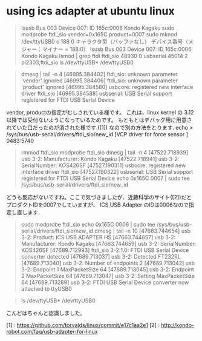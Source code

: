 
# using ics adapter at ubuntu linux

> lsusb
Bus 003 Device 007: ID 165c:0006 Kondo Kagaku
> sudo modprobe ftdi_sio vendor=0x165C product=0007
> sudo mknod /dev/ttyUSB0 c 188 0
キャラクタ型（バッファなし）
デバイス番号（メジャー：マイナー = 188:0）
> lsusb
Bus 003 Device 007: ID 165c:0006 Kondo Kagaku
> lsmod | grep ftdi
ftdi_sio               48930  0 
usbserial              45014  2 pl2303,ftdi_sio
> ls /dev/ttyUSB*
/dev/ttyUSB0 

> dmesg | tail -n 4
[46995.384402] ftdi_sio: unknown parameter 'vendor' ignored
[46995.384406] ftdi_sio: unknown parameter 'product' ignored
[46995.384580] usbcore: registered new interface driver ftdi_sio
[46995.384588] usbserial: USB Serial support registered for FTDI USB Serial Device

vendor, productの指定がむしされている様です。
これは、linux kernel の 3.12 以降では受付ないようになっているためです。
もともとはデバッグ用に用意されていた口だったのが消された様です.([1])
なので別の方法をとります.
echo <vid> <pid> > /sys/bus/usb-serial/drivers/ftdi_sio/new_id
[VCP driver for force sensor ] 0483:5740

> rmmod ftdi_sio
> modprobe ftdi_sio
> dmesg | tail -n 4
[47522.718939] usb 3-2: Manufacturer: Kondo Kagaku
[47522.718941] usb 3-2: SerialNumber: KOS426SF
[47527.190311] usbcore: registered new interface driver ftdi_sio
[47527.190322] usbserial: USB Serial support registered for FTDI USB Serial Device
> echo 0x165C 0007 | sudo tee /sys/bus/usb-serial/drivers/ftdi_sio/new_id

どうも反応がないですね。ここで気づきましたが、近藤科学のサイト([2])だとプロダクトIDを0007でしていますが、
ICS USB Adapter のIDは0006なので指定し直します.

> sudo modprobe ftdi_sio
> echo 0x165C 0006 | sudo tee /sys/bus/usb-serial/drivers/ftdi_sio/new_id
> dmesg | tail -n 10
[47663.744654] usb 3-2: Product: ICS USB ADAPTER HS
[47663.744657] usb 3-2: Manufacturer: Kondo Kagaku
[47663.744659] usb 3-2: SerialNumber: KOS426SF
[47689.712993] ftdi_sio 3-2:1.0: FTDI USB Serial Device converter detected
[47689.713037] usb 3-2: Detected FT232RL
[47689.713040] usb 3-2: Number of endpoints 2
[47689.713042] usb 3-2: Endpoint 1 MaxPacketSize 64
[47689.713045] usb 3-2: Endpoint 2 MaxPacketSize 64
[47689.713047] usb 3-2: Setting MaxPacketSize 64
[47689.713289] usb 3-2: FTDI USB Serial Device converter now attached to ttyUSB0

> ls /dev/ttyUSB*
/dev/ttyUSB0

こんどはちゃんと認識しました。

>


[1] : https://github.com/torvalds/linux/commit/e17c1aa2e1
[2] : http://kondo-robot.com/faq/usb-adapter-for-linux

